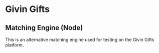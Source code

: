 # Givin Gifts
## Matching Engine (Node)

This is an alternative matching engine used for testing on the Givin Gifts platform.
